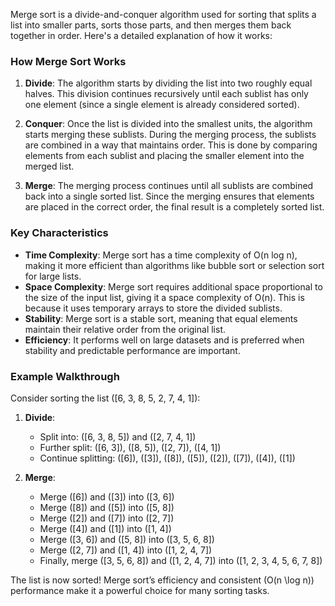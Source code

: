 Merge sort is a divide-and-conquer algorithm used for sorting that splits a list into smaller parts, sorts those parts, and then merges them back together in order. Here's a detailed explanation of how it works:

### How Merge Sort Works
1. **Divide**: The algorithm starts by dividing the list into two roughly equal halves. This division continues recursively until each sublist has only one element (since a single element is already considered sorted).

2. **Conquer**: Once the list is divided into the smallest units, the algorithm starts merging these sublists. During the merging process, the sublists are combined in a way that maintains order. This is done by comparing elements from each sublist and placing the smaller element into the merged list.

3. **Merge**: The merging process continues until all sublists are combined back into a single sorted list. Since the merging ensures that elements are placed in the correct order, the final result is a completely sorted list.

### Key Characteristics
- **Time Complexity**: Merge sort has a time complexity of O(n log n), making it more efficient than algorithms like bubble sort or selection sort for large lists.
- **Space Complexity**: Merge sort requires additional space proportional to the size of the input list, giving it a space complexity of O(n). This is because it uses temporary arrays to store the divided sublists.
- **Stability**: Merge sort is a stable sort, meaning that equal elements maintain their relative order from the original list.
- **Efficiency**: It performs well on large datasets and is preferred when stability and predictable performance are important.

### Example Walkthrough
Consider sorting the list \([6, 3, 8, 5, 2, 7, 4, 1]\):

1. **Divide**: 
   - Split into: \([6, 3, 8, 5]\) and \([2, 7, 4, 1]\)
   - Further split: \([6, 3]\), \([8, 5]\), \([2, 7]\), \([4, 1]\)
   - Continue splitting: \([6]\), \([3]\), \([8]\), \([5]\), \([2]\), \([7]\), \([4]\), \([1]\)

2. **Merge**: 
   - Merge \([6]\) and \([3]\) into \([3, 6]\)
   - Merge \([8]\) and \([5]\) into \([5, 8]\)
   - Merge \([2]\) and \([7]\) into \([2, 7]\)
   - Merge \([4]\) and \([1]\) into \([1, 4]\)
   - Merge \([3, 6]\) and \([5, 8]\) into \([3, 5, 6, 8]\)
   - Merge \([2, 7]\) and \([1, 4]\) into \([1, 2, 4, 7]\)
   - Finally, merge \([3, 5, 6, 8]\) and \([1, 2, 4, 7]\) into \([1, 2, 3, 4, 5, 6, 7, 8]\)

The list is now sorted! Merge sort’s efficiency and consistent \(O(n \log n)\) performance make it a powerful choice for many sorting tasks.
